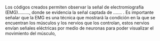 Los códigos creados permiten observar la señal de electromiografía (EMG)………, donde se evidencia la señal captada de ……. . Es importante señalar que la EMG es una técnica que mostrará la condición en la que se encuentran los músculos y los nervios que los controlan, estos nervios envían señales eléctricas  por medio de neuronas para poder visualizar el movimiento del músculo,

